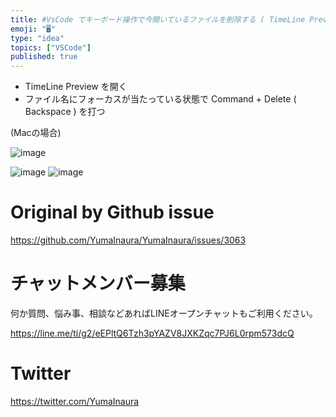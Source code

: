 ```yaml
---
title: #VsCode でキーボード操作で今開いているファイルを削除する ( TimeLine Preview -> Command + Delel
emoji: "🖥"
type: "idea"
topics: ["VSCode"]
published: true
---
```


- TimeLine Preview を開く
- ファイル名にフォーカスが当たっている状態で Command + Delete ( Backspace ) を打つ

(Macの場合)

![image](https://user-images.githubusercontent.com/13635059/79032463-9bcd4300-7be1-11ea-92ff-8513b068365f.png)

![image](https://user-images.githubusercontent.com/13635059/79032464-9cfe7000-7be1-11ea-897e-d109e4980d29.png)
![image](https://user-images.githubusercontent.com/13635059/79032466-9d970680-7be1-11ea-87b0-b732003f78e2.png)


# Original by Github issue

https://github.com/YumaInaura/YumaInaura/issues/3063








<!-- Update From Qiita API -->

# チャットメンバー募集


何か質問、悩み事、相談などあればLINEオープンチャットもご利用ください。

https://line.me/ti/g2/eEPltQ6Tzh3pYAZV8JXKZqc7PJ6L0rpm573dcQ





# Twitter


https://twitter.com/YumaInaura


<!-- Update From Qiita API -->


